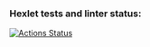 ### Hexlet tests and linter status:
[![Actions Status](https://github.com/ShcherbinaDmitry/layout-designer-project-lvl1/workflows/hexlet-check/badge.svg)](https://github.com/ShcherbinaDmitry/layout-designer-project-lvl1/actions)